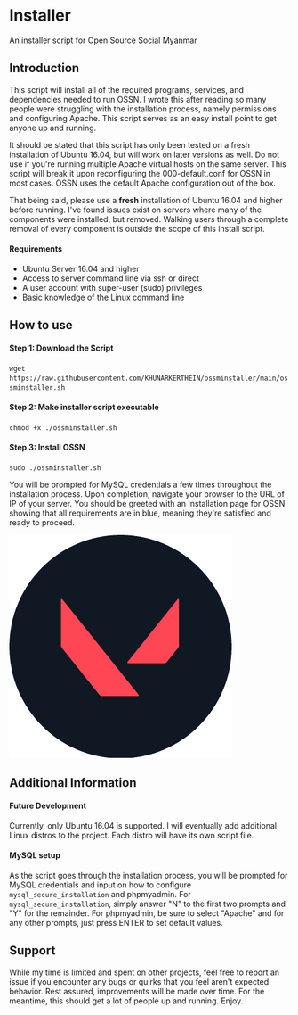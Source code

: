# Installer
An installer script for Open Source Social Myanmar

## Introduction
This script will install all of the required programs, services, and dependencies needed to run OSSN. I wrote this after reading so many people were struggling with the installation process, namely permissions and configuring Apache. This script serves as an easy install point to get anyone up and running.

It should be stated that this script has only been tested on a fresh installation of Ubuntu 16.04, but will work on later versions as well. Do not use if you're running multiple Apache virtual hosts on the same server. This script will break it upon reconfiguring the 000-default.conf for OSSN in most cases. OSSN uses the default Apache configuration out of the box.

That being said, please use a **fresh** installation of Ubuntu 16.04 and higher before running. I've found issues exist on servers where many of the components were installed, but removed. Walking users through a complete removal of every component is outside the scope of this install script.

#### Requirements
* Ubuntu Server 16.04 and higher
* Access to server command line via ssh or direct
* A user account with super-user (sudo) privileges
* Basic knowledge of the Linux command line

## How to use

#### Step 1: Download the Script
`wget https://raw.githubusercontent.com/KHUNARKERTHEIN/ossminstaller/main/ossminstaller.sh`

#### Step 2: Make installer script executable
`chmod +x ./ossminstaller.sh`

#### Step 3: Install OSSN
`sudo ./ossminstaller.sh`

You will be prompted for MySQL credentials a few times throughout the installation process. Upon completion, navigate your browser to the URL of IP of your server. You should be greeted with an Installation page for OSSN showing that all requirements are in blue, meaning they're satisfied and ready to proceed.

![ossm](https://raw.githubusercontent.com/KHUNARKERTHEIN/ossminstaller/main/ossm.png)

## Additional Information
#### Future Development
Currently, only Ubuntu 16.04 is supported. I will eventually add additional Linux distros to the project. Each distro will have its own script file.

#### MySQL setup
As the script goes through the installation process, you will be prompted for MySQL credentials and input on how to configure `mysql_secure_installation` and phpmyadmin. For `mysql_secure_installation`, simply answer "N" to the first two prompts and "Y" for the remainder. For phpmyadmin, be sure to select "Apache" and for any other prompts, just press ENTER to set default values.

## Support
While my time is limited and spent on other projects, feel free to report an issue if you encounter any bugs or quirks that you feel aren't expected behavior. Rest assured, improvements will be made over time. For the meantime, this should get a lot of people up and running. Enjoy.
